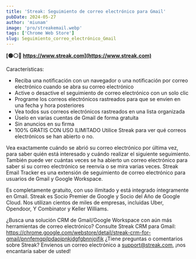 ```yaml
---
title: 'Streak: Seguimiento de correo electrónico para Gmail'
pubDate: 2024-05-27
author: 'miunam'
image: 'pro/streakemail.webp'
tags: ['Chrome Web Store']
slug: Seguimiento_correo_electrónico_Gmail
---
```

**[🟢⚪️🔴 https://www.streak.com](https://www.streak.com)**

Características: 
- Reciba una notificación con un navegador o una notificación por correo electrónico cuando se abra su correo electrónico 
- Active o desactive el seguimiento de correo electrónico con un solo clic 
- Programe los correos electrónicos rastreados para que se envíen en una fecha y hora posteriores 
- Vea todos sus correos electrónicos rastreados en una lista organizada 
- Úselo en varias cuentas de Gmail de forma gratuita 
- Sin anuncios en su firma 
- 100% GRATIS CON USO ILIMITADO Utilice Streak para ver qué correos electrónicos se han abierto o no. 

Vea exactamente cuándo se abrió su correo electrónico por última vez, para saber quién está interesado y cuándo realizar el siguiente seguimiento. También puede ver cuántas veces se ha abierto un correo electrónico para saber si su correo electrónico se reenvía o se mira varias veces. Streak Email Tracker es una extensión de seguimiento de correo electrónico para usuarios de Gmail y Google Workspace. 

Es completamente gratuito, con uso ilimitado y está integrado íntegramente en Gmail. Streak es Socio Premier de Google y Socio del Año de Google Cloud. Nos utilizan cientos de miles de empresas, incluidas Uber, Opendoor, Y Combinator y Keller Williams. 

¿Busca una solución CRM de Gmail/Google Workspace con aún más herramientas de correo electrónico? Consulte Streak CRM para Gmail: https://chrome.google.com/webstore/detail/streak-crm-for-gmail/pnnfemgpilpdaojpnkjdgfgbnnjojfik ¿Tiene preguntas o comentarios sobre Streak? Envíenos un correo electrónico a support@streak.com, ¡nos encantaría saber de usted!